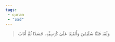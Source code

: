 ```yaml
---
tags: 
 - quran 
 - "Sad"
---
```


> وَلَقَدۡ فَتَنَّا سُلَيۡمَٰنَ وَأَلۡقَيۡنَا عَلَىٰ كُرۡسِيِّهِۦ جَسَدٗا ثُمَّ أَنَابَ
